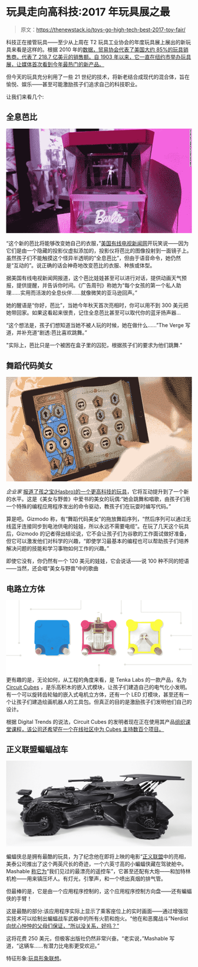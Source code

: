 # 玩具走向高科技:2017 年玩具展之最

> 原文：<https://thenewstack.io/toys-go-high-tech-best-2017-toy-fair/>

科技正在接管玩具——至少从上周在 T2 玩具工业协会的年度玩具展上展出的新玩具来看是这样的。根据 2010 年的[数据，贸易协会代表了美国大约 85%的玩具销售商，代表了 218.7 亿美元的销售额。自 1903 年以来，它一直在纽约市举办玩具展，让媒体首次看到今年最热门的新产品。](https://pgpedia.com/t/toy-industry-association)

但今天的玩具充分利用了一些 21 世纪的技术，将新老结合成现代的混合体，旨在愉悦、娱乐——甚至可能激励孩子们追求自己的科技职业。

让我们来看几个:

## 全息芭比

![Hologram Barbie](img/9ba08947d7680dd9423c4fa741d645b5.png)

“这个新的芭比将能够改变她自己的衣服，”[美国有线电视新闻网](http://money.cnn.com/2017/02/18/technology/barbie-hologram-mattel/index.html)开玩笑说——因为它们是由一个隐藏的投影仪虚拟添加的，投影仪将芭比的图像投射到一面镜子上。虽然孩子们不能触摸这个怪异半透明的“全息芭比”，但由于语音命令，她仍然是“互动的”。说正确的话会神奇地改变芭比的衣服、种族或体型。

据美国有线电视新闻网报道，这个芭比娃娃甚至可以进行对话，提供动画天气预报，提供提醒，并告诉你时间。《广告周刊》称她为“每个女孩的第一个私人助理……实用而活泼的全息伙伴……就像微笑的亚马逊回声。”

她的醒语是“你好，芭比”，当她今年秋天首次亮相时，你可以用不到 300 美元把她带回家。如果这看起来很贵，记住全息芭比甚至可以取代你的蓝牙扬声器…

“这个想法是，孩子们想知道当她不被人玩的时候，她在做什么……”The Verge 写道，并补充道“剧透:芭比喜欢跳舞。”

"实际上，芭比只是一个被困在盒子里的囚犯，根据孩子们的要求为他们跳舞."

## 舞蹈代码美女

![Dance Code Belle ](img/88db059a868c807c492ab8d1bec76ccf.png)

*企业家* [报道了孩之宝(Hasbro)的一个更高科技的玩具](https://www.entrepreneur.com/article/289336)，它将互动提升到了一个新的水平。这是《美女与野兽》中爱书的美女的玩偶:“她会跳舞和唱歌，由孩子们用一个特殊的编程应用程序发出的命令驱动，教孩子们在玩耍时编写代码。”

算是吧。Gizmodo 称，有“舞蹈代码美女”的拖放舞蹈序列，“然后序列可以通过无线蓝牙连接同步到电池供电的娃娃，所以永远不需要电缆”。在玩了几天这个玩具后，Gizmodo 的记者得出结论说，它不会让孩子们为谷歌的工作面试做好准备，但它可以激发他们对科学的兴趣，“即使学习最基本的编程也可以帮助孩子们培养解决问题的技能和学习事物如何工作的兴趣。”

即使它没有，你仍然有一个 120 美元的娃娃，它会说话——说 100 种不同的短语——当然，还会唱“美女与野兽”中的歌曲

## 电路立方体

![Circuit Cubes ](img/ee88f588606ae7d7ec72cc91fca820f0.png)
更有趣的是，无论如何，从工程的角度来看，是 Tenka Labs 的一款产品，名为 [Circuit Cubes](https://tenkalabs.com/) ，是乐高积木的嵌入式模块，让孩子们建造自己的电气化小发明。有一个可以旋转齿轮轴的嵌入式电机立方体，还有一个 LED 灯模块，甚至还有一个让孩子们建造绘画机器人的工具包。但真正的目的是激励孩子们发明他们自己的设计。

根据 Digital Trends 的说法，Circuit Cubes 的发明者现在正在使用其产品[组织课堂课程，该公司还希望在一个在线社区中为 Cubes 主持数百个项目。](http://www.digitaltrends.com/cool-tech/circuit-cubes-news/)

## 正义联盟蝙蝠战车

![Justice League Batmobile](img/afb9796add1b3170a1047c195d0e6dea.png)

蝙蝠侠总是拥有最酷的玩具，为了纪念他在即将上映的电影“[正义联盟](https://www.youtube.com/watch?v=fIHH5-HVS9o)中的亮相，美泰公司推出了这个两英尺长的奇迹，一个六英寸高的小蝙蝠侠藏在驾驶舱中。Mashable [称它为](http://mashable.com/2017/02/17/justice-league-batmobile-mattel-toy/#E1hGgfXFLOqT)“我们见过的最漂亮的遥控车”，它甚至还配有大炮——和加特林机枪——用来镇压坏人。有灯光，引擎声，和一个喷出真烟的排气管。

但最棒的是，它是由一个应用程序控制的，这个应用程序控制方向盘——还有蝙蝠侠的手臂！

这是最酷的部分:该应用程序实际上显示了乘客座位上的实时画面——通过增强现实技术可以绘制出蝙蝠战车武器中的所有火箭和炮火。“他在和恶魔战斗”Nerdist [向忧心忡忡的父母们保证，“所以没关系，好吗？”](http://nerdist.com/mattel-wonder-woman-mega-bloks-pokemon-fast-furious-justice-league-batmobile-ever-to-toy-fair/)

这将花费 250 美元，但极客出版社仍然非常兴奋。“老实说，”Mashable 写道，“这辆车……有潜力比电影更受欢迎。”

特征形象:[玩具形象联想](http://toyfair.vporoom.com/)。

<svg xmlns:xlink="http://www.w3.org/1999/xlink" viewBox="0 0 68 31" version="1.1"><title>Group</title> <desc>Created with Sketch.</desc></svg>